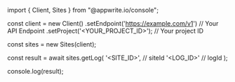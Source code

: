 import { Client, Sites } from "@appwrite.io/console";

const client = new Client()
    .setEndpoint('https://example.com/v1') // Your API Endpoint
    .setProject('<YOUR_PROJECT_ID>'); // Your project ID

const sites = new Sites(client);

const result = await sites.getLog(
    '<SITE_ID>', // siteId
    '<LOG_ID>' // logId
);

console.log(result);
